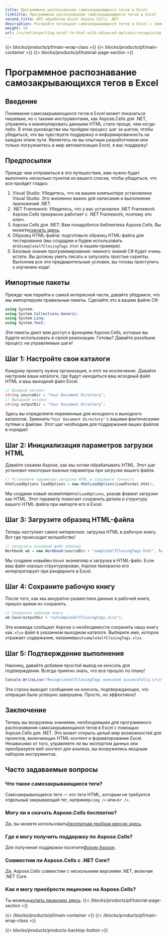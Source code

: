 ```yaml
---
title: Программное распознавание самозакрывающихся тегов в Excel
linktitle: Программное распознавание самозакрывающихся тегов в Excel
second_title: API обработки Excel Aspose.Cells .NET
description: Раскройте потенциал самозакрывающихся тегов в Excel с помощью нашего пошагового руководства с использованием Aspose.Cells для .NET.
weight: 19
url: /ru/net/exporting-excel-to-html-with-advanced-options/recognizing-self-closing-tags/
---
```


{{< blocks/products/pf/main-wrap-class >}}
{{< blocks/products/pf/main-container >}}
{{< blocks/products/pf/tutorial-page-section >}}

# Программное распознавание самозакрывающихся тегов в Excel

## Введение
Понимание самозакрывающихся тегов в Excel может показаться нишевым, но с такими инструментами, как Aspose.Cells для .NET, управлять и манипулировать данными HTML стало проще, чем когда-либо. В этом руководстве мы пройдем процесс шаг за шагом, чтобы убедиться, что вы чувствуете поддержку и информированность на каждом этапе пути. Являетесь ли вы опытным разработчиком или только погружаетесь в мир автоматизации Excel, я вас поддержу!
## Предпосылки
Прежде чем отправиться в это путешествие, вам нужно будет выполнить несколько пунктов из вашего списка, чтобы убедиться, что все пройдет гладко:
1. Visual Studio: Убедитесь, что на вашем компьютере установлена Visual Studio. Это жизненно важно для написания и выполнения приложений .NET.
2. .NET Framework: Убедитесь, что у вас установлен .NET Framework. Aspose.Cells прекрасно работает с .NET Framework, поэтому это ключ.
3.  Aspose.Cells для .NET: Вам понадобится библиотека Aspose.Cells. Вы можете[скачать здесь](https://releases.aspose.com/cells/net/).
4.  Образец HTML-файла: подготовьте образец HTML-файла для тестирования (мы создадим и будем использовать его)`sampleSelfClosingTags.html` в нашем примере).
5. Базовые знания программирования: немного знаний C# будет очень кстати. Вы должны уметь писать и запускать простые скрипты.
Выполнив все эти предварительные условия, вы готовы приступить к изучению кода!
## Импортные пакеты
Прежде чем перейти к самой интересной части, давайте убедимся, что мы импортируем правильные пакеты. Сделайте это в вашем файле C#:
```csharp
using System;
using System.Collections.Generic;
using System.Linq;
using System.Text;
```
Эти пакеты дают вам доступ к функциям Aspose.Cells, которые вы будете использовать в своей реализации. Готовы? Давайте разобьем процесс на управляемые шаги!
## Шаг 1: Настройте свои каталоги
Каждому проекту нужна организация, и этот не исключение. Давайте настроим ваши каталоги, где будут находиться ваш исходный файл HTML и ваш выходной файл Excel.
```csharp
// Входной каталог
string sourceDir = "Your Document Directory";
// Выходной каталог
string outputDir = "Your Document Directory";
```
Здесь вы определяете переменные для исходного и выходного каталогов. Заменить`"Your Document Directory"` с вашими фактическими путями к файлам. Этот шаг необходим для поддержания ваших файлов в порядке!
## Шаг 2: Инициализация параметров загрузки HTML
Давайте скажем Aspose, как мы хотим обрабатывать HTML. Этот шаг установит некоторые важные параметры при загрузке вашего файла.
```csharp
// Установите параметры загрузки HTML и сохраните точность
HtmlLoadOptions loadOptions = new HtmlLoadOptions(LoadFormat.Html);
```
 Мы создаем новый экземпляр`HtmlLoadOptions`, указав формат загрузки как HTML. Этот параметр помогает сохранить детали и структуру вашего HTML-файла при импорте его в Excel.
## Шаг 3: Загрузите образец HTML-файла
Теперь наступает самое интересное: загрузка HTML в рабочую книгу. Вот где происходит волшебство!
```csharp
// Загрузить исходный файл образца
Workbook wb = new Workbook(sourceDir + "sampleSelfClosingTags.html", loadOptions);
```
 Мы создаем новый`Workbook` экземпляр и загрузка в HTML-файл. Если ваш файл хорошо структурирован, Aspose прекрасно его интерпретирует при рендеринге в Excel.
## Шаг 4: Сохраните рабочую книгу
После того, как мы аккуратно разместили данные в рабочей книге, пришло время их сохранить. 
```csharp
// Сохраните рабочую книгу
wb.Save(outputDir + "outsampleSelfClosingTags.xlsx");
```
Эта команда сообщает Aspose о необходимости сохранить нашу книгу как`.xlsx` файл в указанном выходном каталоге. Выберите имя, которое отражает содержание, например`outsampleSelfClosingTags.xlsx`.
## Шаг 5: Подтверждение выполнения
Наконец, давайте добавим простой вывод на консоль для подтверждения. Всегда приятно знать, что все прошло по плану!
```csharp
Console.WriteLine("RecognizeSelfClosingTags executed successfully.\r\n");
```
Эта строка выводит сообщение на консоль, подтверждающее, что операция была успешно завершена. Просто, но эффективно!
## Заключение
Теперь вы вооружены знаниями, необходимыми для программного распознавания самозакрывающихся тегов в Excel с помощью Aspose.Cells для .NET. Это может открыть целый мир возможностей для проектов, включающих HTML-контент и форматирование Excel. Независимо от того, управляете ли вы экспортом данных или преобразуете веб-контент для анализа, вы вооружились мощным набором инструментов.
## Часто задаваемые вопросы
### Что такое самозакрывающиеся теги?  
 Самозакрывающиеся теги — это теги HTML, которым не требуется отдельный закрывающий тег, например`<img />` или`<br />`.
### Могу ли я скачать Aspose.Cells бесплатно?  
 Да, вы можете использовать[бесплатная пробная версия здесь](https://releases.aspose.com/).
### Где я могу получить поддержку по Aspose.Cells?  
 Для получения поддержки посетите[Форум Aspose](https://forum.aspose.com/c/cells/9).
### Совместим ли Aspose.Cells с .NET Core?  
Да, Aspose.Cells совместим с несколькими версиями .NET, включая .NET Core.
### Как я могу приобрести лицензию на Aspose.Cells?  
 Ты можешь[купить лицензию здесь](https://purchase.aspose.com/buy).
{{< /blocks/products/pf/tutorial-page-section >}}

{{< /blocks/products/pf/main-container >}}
{{< /blocks/products/pf/main-wrap-class >}}

{{< blocks/products/products-backtop-button >}}

